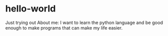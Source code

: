 # hello-world
Just trying out
About me: I want to learn the python language and be good enough to make programs that can make my life easier.
